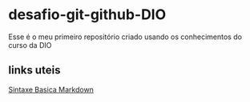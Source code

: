 # desafio-git-github-DIO
Esse é o meu primeiro repositório criado usando os conhecimentos do curso da DIO

## links uteis
[Sintaxe Basica Markdown](https://www.markdownguide.org/getting-started/)
    

